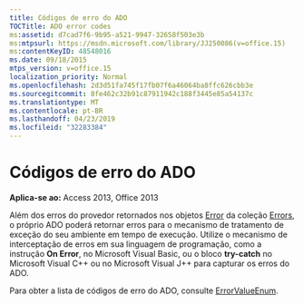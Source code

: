 ```yaml
---
title: Códigos de erro do ADO
TOCTitle: ADO error codes
ms:assetid: d7cad7f6-9b95-a521-9947-32658f503e3b
ms:mtpsurl: https://msdn.microsoft.com/library/JJ250086(v=office.15)
ms:contentKeyID: 48548016
ms.date: 09/18/2015
mtps_version: v=office.15
localization_priority: Normal
ms.openlocfilehash: 2d3d51fa745f17fb07f6a46064ba8ffc626cbb3e
ms.sourcegitcommit: 8fe462c32b91c87911942c188f3445e85a54137c
ms.translationtype: MT
ms.contentlocale: pt-BR
ms.lasthandoff: 04/23/2019
ms.locfileid: "32283384"
---
```

# <a name="ado-error-codes"></a>Códigos de erro do ADO

**Aplica-se ao:** Access 2013, Office 2013

Além dos erros do provedor retornados nos objetos [Error](error-object-ado.md) da coleção [Errors](errors-collection-ado.md), o próprio ADO poderá retornar erros para o mecanismo de tratamento de exceção do seu ambiente em tempo de execução. Utilize o mecanismo de interceptação de erros em sua linguagem de programação, como a instrução **On Error**, no Microsoft Visual Basic, ou o bloco **try-catch** no Microsoft Visual C++ ou no Microsoft Visual J++ para capturar os erros do ADO.

Para obter a lista de códigos de erro do ADO, consulte [ErrorValueEnum](errorvalueenum.md).

